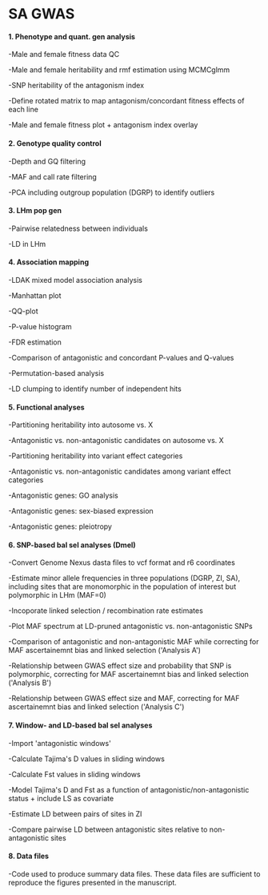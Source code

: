 # SA GWAS

#### 1. Phenotype and quant. gen analysis

-Male and female fitness data QC

-Male and female heritability and rmf estimation using MCMCglmm

-SNP heritability of the antagonism index

-Define rotated matrix to map antagonism/concordant fitness effects of each line

-Male and female fitness plot + antagonism index overlay

#### 2. Genotype quality control

-Depth and GQ filtering

-MAF and call rate filtering

-PCA including outgroup population (DGRP) to identify outliers

#### 3. LHm pop gen

-Pairwise relatedness between individuals

-LD in LHm

#### 4. Association mapping

-LDAK mixed model association analysis

-Manhattan plot

-QQ-plot

-P-value histogram

-FDR estimation

-Comparison of antagonistic and concordant P-values and Q-values

-Permutation-based analysis

-LD clumping to identify number of independent hits

#### 5. Functional analyses

-Partitioning heritability into autosome vs. X

-Antagonistic vs. non-antagonistic candidates on autosome vs. X 

-Partitioning heritability into variant effect categories

-Antagonistic vs. non-antagonistic candidates among variant effect categories

-Antagonistic genes: GO analysis

-Antagonistic genes: sex-biased expression

-Antagonistic genes: pleiotropy

#### 6. SNP-based bal sel analyses (Dmel)

-Convert Genome Nexus dasta files to vcf format and r6 coordinates

-Estimate minor allele frequencies in three populations (DGRP, ZI, SA), including sites that are monomorphic in the population of interest but polymorphic in LHm (MAF=0)

-Incoporate linked selection / recombination rate estimates

-Plot MAF spectrum at LD-pruned antagonistic vs. non-antagonistic SNPs

-Comparison of antagonistic and non-antagonistic MAF while correcting for MAF ascertainemnt bias and linked selection ('Analysis A')

-Relationship between GWAS effect size and probability that SNP is polymorphic, correcting for MAF ascertainemnt bias and linked selection ('Analysis B')

-Relationship between GWAS effect size and MAF, correcting for MAF ascertainemnt bias and linked selection ('Analysis C')

#### 7. Window- and LD-based bal sel analyses

-Import 'antagonistic windows'

-Calculate Tajima's D values in sliding windows

-Calculate Fst values in sliding windows

-Model Tajima's D and Fst as a function of antagonistic/non-antagonistic status + include LS as covariate

-Estimate LD between pairs of sites in ZI 

-Compare pairwise LD between antagonistic sites relative to non-antagonistic sites

#### 8. Data files

-Code used to produce summary data files. These data files are sufficient to reproduce the figures presented in the manuscript.

